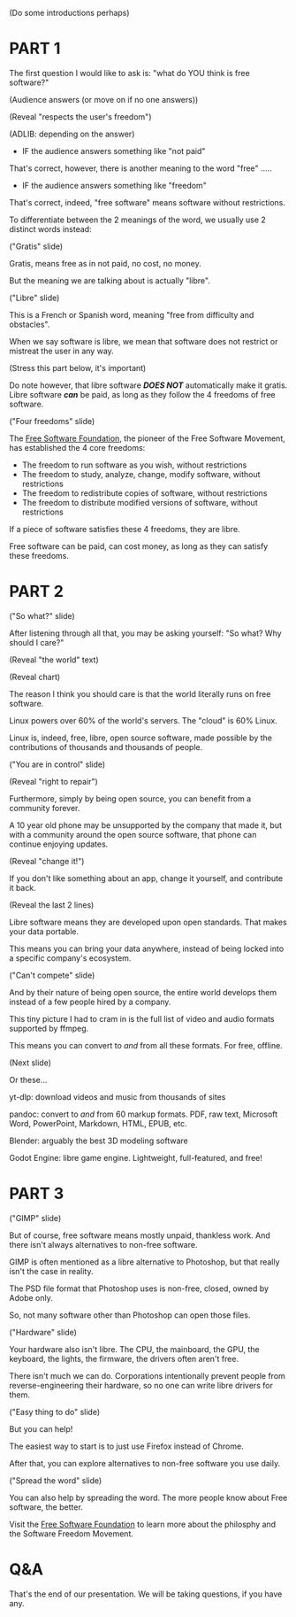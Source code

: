 (Do some introductions perhaps)

# PART 1

The first question I would like to ask is: "what do YOU think is free software?"

(Audience answers (or move on if no one answers))

(Reveal "respects the user's freedom")

(ADLIB: depending on the answer)
- IF the audience answers something like "not paid"

That's correct, however, there is another meaning to the word "free" .....

- IF the audience answers something like "freedom"

That's correct, indeed, "free software" means software without restrictions.

To differentiate between the 2 meanings of the word, we usually use 2 distinct words instead:

("Gratis" slide)

Gratis, means free as in not paid, no cost, no money.

But the meaning we are talking about is actually "libre".

("Libre" slide)

This is a French or Spanish word, meaning "free from difficulty and obstacles".

When we say software is libre, we mean that software does not restrict or mistreat the user in any way.

(Stress this part below, it's important)

Do note however, that libre software ***DOES NOT*** automatically make it gratis. Libre software ***can*** be paid, as long as they follow the 4 freedoms of free software.

("Four freedoms" slide)

The [Free Software Foundation](https://fsf.org), the pioneer of the Free Software Movement, has established the 4 core freedoms:
- The freedom to run software as you wish, without restrictions
- The freedom to study, analyze, change, modify software, without restrictions
- The freedom to redistribute copies of software, without restrictions
- The freedom to distribute modified versions of software, without restrictions

If a piece of software satisfies these 4 freedoms, they are libre.

Free software can be paid, can cost money, as long as they can satisfy these freedoms.

# PART 2

("So what?" slide)

After listening through all that, you may be asking yourself: "So what? Why should I care?"

(Reveal "the world" text)

(Reveal chart)

The reason I think you should care is that the world literally runs on free software.

Linux powers over 60% of the world's servers. The "cloud" is 60% Linux.

Linux is, indeed, free, libre, open source software, made possible by the contributions of thousands and thousands of people.

("You are in control" slide)

(Reveal "right to repair")

Furthermore, simply by being open source, you can benefit from a community forever.

A 10 year old phone may be unsupported by the company that made it, but with a community around the open source software, that phone can continue enjoying updates.

(Reveal "change it!")

If you don't like something about an app, change it yourself, and contribute it back.

(Reveal the last 2 lines)

Libre software means they are developed upon open standards. That makes your data portable.

This means you can bring your data anywhere, instead of being locked into a specific company's ecosystem.

("Can't compete" slide)

And by their nature of being open source, the entire world develops them instead of a few people hired by a company.

This tiny picture I had to cram in is the full list of video and audio formats supported by ffmpeg.

This means you can convert to *and* from all these formats. For free, offline.

(Next slide)

Or these...

yt-dlp: download videos and music from thousands of sites

pandoc: convert to *and* from 60 markup formats. PDF, raw text, Microsoft Word, PowerPoint, Markdown, HTML, EPUB, etc.

Blender: arguably the best 3D modeling software

Godot Engine: libre game engine. Lightweight, full-featured, and free!

# PART 3

("GIMP" slide)

But of course, free software means mostly unpaid, thankless work. And there isn't always alternatives to non-free software.

GIMP is often mentioned as a libre alternative to Photoshop, but that really isn't the case in reality.

The PSD file format that Photoshop uses is non-free, closed, owned by Adobe only.

So, not many software other than Photoshop can open those files.

("Hardware" slide)

Your hardware also isn't libre. The CPU, the mainboard, the GPU, the keyboard, the lights, the firmware, the drivers often aren't free.

There isn't much we can do. Corporations intentionally prevent people from reverse-engineering their hardware, so no one can write libre drivers for them.

("Easy thing to do" slide)

But you can help!

The easiest way to start is to just use Firefox instead of Chrome.

After that, you can explore alternatives to non-free software you use daily.

("Spread the word" slide)

You can also help by spreading the word. The more people know about Free software, the better.

Visit the [Free Software Foundation](https://fsf.org) to learn more about the philosphy and the Software Freedom Movement.

# Q&A

That's the end of our presentation. We will be taking questions, if you have any.
